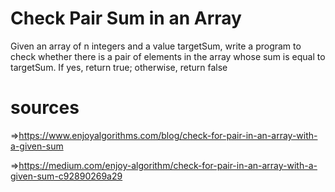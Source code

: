 # Check Pair Sum in an Array
Given an array of n integers and a value targetSum, write a program to check whether there is a pair of elements in the array whose sum is equal to targetSum. If yes, return true; otherwise, return false

# sources 
=>https://www.enjoyalgorithms.com/blog/check-for-pair-in-an-array-with-a-given-sum

=>https://medium.com/enjoy-algorithm/check-for-pair-in-an-array-with-a-given-sum-c92890269a29
